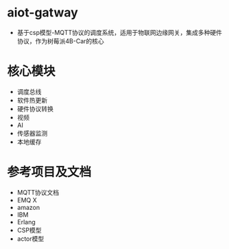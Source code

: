 # aiot-gatway

* 基于csp模型-MQTT协议的调度系统，适用于物联网边缘网关，集成多种硬件协议，作为树莓派4B-Car的核心


# 核心模块
* 调度总线
* 软件热更新
* 硬件协议转换
* 视频
* AI
* 传感器监测
* 本地缓存

# 参考项目及文档

* MQTT协议文档
* EMQ X
* amazon
* IBM
* Erlang
* CSP模型
* actor模型

